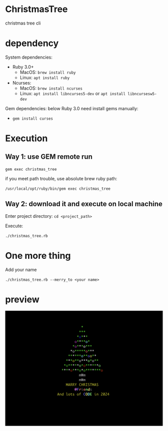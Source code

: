 # ChristmasTree

christmas tree cli

# dependency

System dependencies:

- Ruby 3.0+
  - MacOS: `brew install ruby`
  - Linux: `apt install ruby`
- Ncurses:
  - MacOS: `brew install ncurses`
  - Linux: `apt install libncurses5-dev` or `apt install libncursesw5-dev`

Gem dependencies:
  below Ruby 3.0  need install gems manually:
  
  - `gem install curses`

# Execution

## Way 1: use GEM remote run


`gem exec christmas_tree`


if you meet path trouble, use absolute brew ruby path:

`/usr/local/opt/ruby/bin/gem exec christmas_tree`


## Way 2: download it and execute on local machine

Enter project directory: `cd <project_path>`

Execute:

`./christmas_tree.rb`


# One more thing

Add your name

``./christmas_tree.rb --merry_to <your name>``

# preview

![img](./demo.png)
